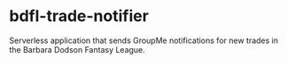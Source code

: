 # bdfl-trade-notifier
Serverless application that sends GroupMe notifications for new trades in the Barbara Dodson Fantasy League.